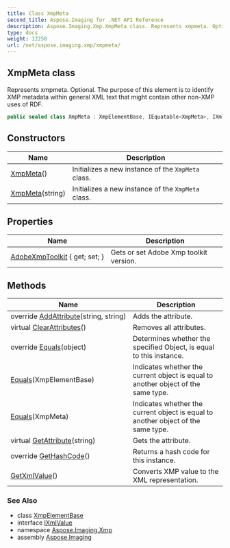 ```yaml
---
title: Class XmpMeta
second_title: Aspose.Imaging for .NET API Reference
description: Aspose.Imaging.Xmp.XmpMeta class. Represents xmpmeta. Optional. The purpose of this element is to identify XMP metadata within general XML text that might contain other nonXMP uses of RDF
type: docs
weight: 12250
url: /net/aspose.imaging.xmp/xmpmeta/
---
```

## XmpMeta class

Represents xmpmeta. Optional. The purpose of this element is to identify XMP metadata within general XML text that might contain other non-XMP uses of RDF.

```csharp
public sealed class XmpMeta : XmpElementBase, IEquatable<XmpMeta>, IXmlValue
```

## Constructors

| Name | Description |
| --- | --- |
| [XmpMeta](xmpmeta/#constructor)() | Initializes a new instance of the `XmpMeta` class. |
| [XmpMeta](xmpmeta/#constructor_1)(string) | Initializes a new instance of the `XmpMeta` class. |

## Properties

| Name | Description |
| --- | --- |
| [AdobeXmpToolkit](../../aspose.imaging.xmp/xmpmeta/adobexmptoolkit/) { get; set; } | Gets or set Adobe Xmp toolkit version. |

## Methods

| Name | Description |
| --- | --- |
| override [AddAttribute](../../aspose.imaging.xmp/xmpmeta/addattribute/)(string, string) | Adds the attribute. |
| virtual [ClearAttributes](../../aspose.imaging.xmp/xmpelementbase/clearattributes/)() | Removes all attributes. |
| override [Equals](../../aspose.imaging.xmp/xmpmeta/equals/#equals_2)(object) | Determines whether the specified Object, is equal to this instance. |
| [Equals](../../aspose.imaging.xmp/xmpelementbase/equals/)(XmpElementBase) | Indicates whether the current object is equal to another object of the same type. |
| [Equals](../../aspose.imaging.xmp/xmpmeta/equals/#equals_1)(XmpMeta) | Indicates whether the current object is equal to another object of the same type. |
| virtual [GetAttribute](../../aspose.imaging.xmp/xmpelementbase/getattribute/)(string) | Gets the attribute. |
| override [GetHashCode](../../aspose.imaging.xmp/xmpmeta/gethashcode/)() | Returns a hash code for this instance. |
| [GetXmlValue](../../aspose.imaging.xmp/xmpmeta/getxmlvalue/)() | Converts XMP value to the XML representation. |

### See Also

* class [XmpElementBase](../xmpelementbase/)
* interface [IXmlValue](../ixmlvalue/)
* namespace [Aspose.Imaging.Xmp](../../aspose.imaging.xmp/)
* assembly [Aspose.Imaging](../../)


